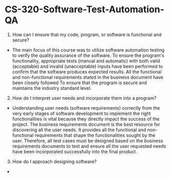 # CS-320-Software-Test-Automation-QA

1. How can I ensure that my code, program, or software is functional and secure?
- The main focus of this course was to utilize software automation testing to verify the quality assurance of the software. To ensure the program's functionality, appropriate tests (manual and automatic) with both valid (acceptable) and invalid (unacceptable) inputs have been performed to confirm that the software produces expected results. All the functional and non-functional requirements stated in the business document have been closely followed To ensure that the program is secure and maintains the industry standard level.

2. How do I interpret user needs and incorporate them into a program?
- Understanding user needs (software requirements) correctly from the very early stages of software development to implement the right functionalities is vital because they directly impact the success of the project. The business requirements document is the best resource for discovering all the user needs. It provides all the functional and non-functional requirements that shape the functionalities sought by the user. Therefore, all test cases must be designed based on the business requirements documents to test and ensure all the user requested needs have been incorporated successfully into the final product.

3. How do I approach designing software?
- 

